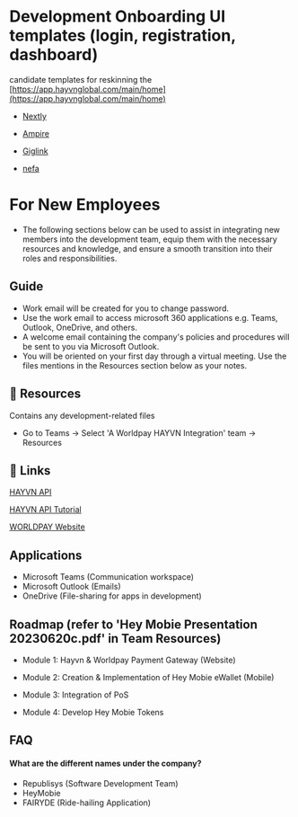 # Development Onboarding UI templates (login, registration, dashboard) 
candidate templates for reskinning the [https://app.hayvnglobal.com/main/home](https://app.hayvnglobal.com/main/home) 
- [Nextly](https://nextly.web3templates.com/)

- [Ampire](https://preview.tailus.io/ampire-lite/)

- [Giglink]([https://preview.themeforest.net/item/giglink-nft-marketplace-tailwind-css-template/full_screen_preview/40404538?_ga=2.250637455.824238319.1687764954-1451840897.1687764954](https://shreethemes.in/giglink/layouts/index-four.html))

- [nefa](https://github.com/RSurya99/nefa) 

# For New Employees
- The following sections below can be used to assist in integrating new members into the development team, equip them with the necessary resources and knowledge, and ensure a smooth transition into their roles and responsibilities. 

## Guide

- Work email will be created for you to change password.
- Use the work email to access microsoft 360 applications e.g. Teams, Outlook, OneDrive, and others.
- A welcome email containing the company's policies and procedures will be sent to you via Microsoft Outlook.
- You will be oriented on your first day through a virtual meeting. Use the files mentions in the Resources section below as your notes. 

## 🚀 Resources
Contains any development-related files
- Go to Teams -> Select 'A Worldpay HAYVN Integration' team -> Resources


## 🔗 Links
[HAYVN API](https://console.hayvnpay.com/docs/api/#introduction)

[HAYVN API Tutorial](https://hayvnglobal.com/hayvn-pay-tutorials)

[WORLDPAY Website](https://developer.worldpay.com/docs/access-worldpay)
## Applications
- Microsoft Teams (Communication workspace)
- Microsoft Outlook (Emails)
- OneDrive (File-sharing for apps in development)

## Roadmap (refer to 'Hey Mobie Presentation 20230620c.pdf' in Team Resources)

- Module 1: Hayvn & Worldpay Payment Gateway (Website)

- Module 2: Creation & Implementation of Hey Mobie eWallet (Mobile)

- Module 3: Integration of PoS

- Module 4: Develop Hey Mobie Tokens


## FAQ

#### What are the different names under the company?
- Republisys (Software Development Team)
- HeyMobie
- FAIRYDE (Ride-hailing Application)
